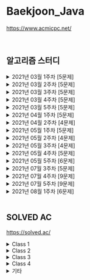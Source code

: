 # Baekjoon_Java

https://www.acmicpc.net/

<br />

## 알고리즘 스터디

<details>
<summary>2021년 03월 1주차 [5문제]</summary>

| 번호  | 티어 | 제목                                                 | 풀이                                     |
| ----- | ---- | ---------------------------------------------------- | ---------------------------------------- |
| 1783  | S4   | [병든 나이트](https://www.acmicpc.net/problem/1783)  | [Java](Java/baekjoon/Problem_1783.java)  |
| 2228  | G5   | [구간나누기](https://www.acmicpc.net/problem/2228)   | [Java](Java/baekjoon/Problem_2228.java)  |
| 2792  | S3   | [보석상자](https://www.acmicpc.net/problem/2792)     | [Java](Java/baekjoon/Problem_2792.java)  |
| 7576  | S1   | [토마토](https://www.acmicpc.net/problem/7576)       | [Java](Java/baekjoon/Problem_7576.java)  |
| 15979 | S2   | [스승님 찾기](https://www.acmicpc.net/problem/15979) | [Java](Java/baekjoon/Problem_15979.java) |

</details>

<details>
<summary>2021년 03월 2주차 [5문제]</summary>

| 번호  | 티어 | 제목                                                   | 풀이                                     |
| ----- | ---- | ------------------------------------------------------ | ---------------------------------------- |
| 1043  | G4   | [거짓말](https://www.acmicpc.net/problem/1043)         | [Java](Java/baekjoon/Problem_1043.java)  |
| 1246  | S5   | [온라인 판매](https://www.acmicpc.net/problem/1246)    | [Java](Java/baekjoon/Problem_1246.java)  |
| 2776  | S4   | [암기왕](https://www.acmicpc.net/problem/2776)         | [Java](Java/baekjoon/Problem_2776.java)  |
| 11048 | S1   | [이동하기](https://www.acmicpc.net/problem/11048)      | [Java](Java/baekjoon/Problem_11048.java) |
| 16931 | S2   | [겉넓이 구하기](https://www.acmicpc.net/problem/16931) | [Java](Java/baekjoon/Problem_16931.java) |

</details>

<details>
<summary>2021년 03월 3주차 [5문제]</summary>

| 번호  | 티어 | 제목                                                | 풀이                                     |
| ----- | ---- | --------------------------------------------------- | ---------------------------------------- |
| 1463  | S3   | [1로 만들기](https://www.acmicpc.net/problem/1463)  | [Java](Java/baekjoon/Problem_1463.java)  |
| 2156  | S1   | [포도주 시식](https://www.acmicpc.net/problem/2156) | [Java](Java/baekjoon/Problem_2156.java)  |
| 5021  | S1   | [왕위 계승](https://www.acmicpc.net/problem/5021)   | [Java](Java/baekjoon/Problem_5021.java)  |
| 6064  | S1   | [카잉 달력 ](https://www.acmicpc.net/problem/6064)  | [Java](Java/baekjoon/Problem_6064.java)  |
| 14391 | G3   | [종이 조각](https://www.acmicpc.net/problem/14391)  | [Java](Java/baekjoon/Problem_14391.java) |

</details>

<details>
<summary>2021년 03월 4주차 [5문제]</summary>

| 번호 | 티어 | 제목                                                     | 풀이                                    |
| ---- | ---- | -------------------------------------------------------- | --------------------------------------- |
| 1058 | S2   | [친구](https://www.acmicpc.net/problem/1058)             | [Java](Java/baekjoon/Problem_1058.java) |
| 1747 | G5   | [소수&팰린드롬](https://www.acmicpc.net/problem/1747)    | [Java](Java/baekjoon/Problem_1747.java) |
| 1753 | G5   | [최단경로](https://www.acmicpc.net/problem/1753)         | [Java](Java/baekjoon/Problem_1753.java) |
| 4781 | G5   | [사탕가게](https://www.acmicpc.net/problem/4781)         | [Java](Java/baekjoon/Problem_4781.java) |
| 7453 | G2   | [합이 0인 네 정수](https://www.acmicpc.net/problem/7453) | [Java](Java/baekjoon/Problem_7453.java) |

</details>

<details>
<summary>2021년 03월 5주차 [5문제]</summary>

| 번호  | 티어 | 제목                                                 | 풀이                                     |
| ----- | ---- | ---------------------------------------------------- | ---------------------------------------- |
| 2011  | S1   | [암호코드](https://www.acmicpc.net/problem/2011)     | [Java](Java/baekjoon/Problem_2011.java)  |
| 2591  | G5   | [숫자카드](https://www.acmicpc.net/problem/2591)     | [Java](Java/baekjoon/Problem_2591.java)  |
| 9663  | G5   | [N-Queen](https://www.acmicpc.net/problem/9663)      | [Java](Java/baekjoon/Problem_9663.java)  |
| 14503 | G5   | [로봇 청소기](https://www.acmicpc.net/problem/14503) | [Java](Java/baekjoon/Problem_14503.java) |
| 16472 | G3   | [고냥이](https://www.acmicpc.net/problem/16472)      | [Java](Java/baekjoon/Problem_16472.java) |

</details>

<details>
<summary>2021년 04월 1주차 [5문제]</summary>

| 번호  | 티어 | 제목                                                       | 풀이                                     |
| ----- | ---- | ---------------------------------------------------------- | ---------------------------------------- |
| 1922  | G4   | [네트워크 연결](https://www.acmicpc.net/problem/1922)      | [Java](Java/baekjoon/Problem_1922.java)  |
| 1991  | S1   | [트리 순회](https://www.acmicpc.net/problem/1991)          | [Java](Java/baekjoon/Problem_1991.java)  |
| 4195  | G2   | [친구 네트워크](https://www.acmicpc.net/problem/4195)      | [Java](Java/baekjoon/Problem_4195.java)  |
| 9177  | G5   | [단어 섞기](https://www.acmicpc.net/problem/9177)          | [Java](Java/baekjoon/Problem_9177.java)  |
| 10424 | S1   | [알고리즘 기말고사](https://www.acmicpc.net/problem/10424) | [Java](Java/baekjoon/Problem_10424.java) |

</details>

<details>
<summary>2021년 04월 2주차 [4문제]</summary>

| 번호  | 티어 | 제목                                                       | 풀이                                     |
| ----- | ---- | ---------------------------------------------------------- | ---------------------------------------- |
| 1041  | S1   | [주사위](https://www.acmicpc.net/problem/1041)             | [Java](Java/baekjoon/Problem_1041.java)  |
| 14171 | S1   | [Cities and States](https://www.acmicpc.net/problem/14171) | [Java](Java/baekjoon/Problem_14171.java) |
| 16234 | G5   | [나무 재테크](https://www.acmicpc.net/problem/16235)       | [Java](Java/baekjoon/Problem_16234.java) |
| 17836 | G5   | [공주님을 구해라!](https://www.acmicpc.net/problem/17836)  | [Java](Java/baekjoon/Problem_17836.java) |

</details>

<details>
<summary>2021년 05월 1주차 [5문제]</summary>

| 번호  | 티어 | 제목                                                                                       | 풀이                                     |
| ----- | ---- | ------------------------------------------------------------------------------------------ | ---------------------------------------- |
| 1005  | G3   | [ACM Craft](https://www.acmicpc.net/problem/1005)                                          | [Java](Java/baekjoon/Problem_1005.java)  |
| 1757  | G5   | [달려달려](https://www.acmicpc.net/problem/1757)                                           | [Java](Java/baekjoon/Problem_1757.java)  |
| 11000 | G5   | [강의실 배정](https://www.acmicpc.net/problem/11000)                                       | [Java](Java/baekjoon/Problem_11000.java) |
| 11952 | G1   | [좀비](https://www.acmicpc.net/problem/11952)                                              | [Java](Java/baekjoon/Problem_11952.java) |
| 19582 | G4   | [200년간 폐관수련했더니 PS 최강자가 된 건에 대하여](https://www.acmicpc.net/problem/19582) | [Java](Java/baekjoon/Problem_19582.java) |

</details>

<details>
<summary>2021년 05월 2주차 [4문제]</summary>

| 번호  | 티어 | 제목                                                        | 풀이                                     |
| ----- | ---- | ----------------------------------------------------------- | ---------------------------------------- |
| 1916  | G5   | [최소비용 구하기](https://www.acmicpc.net/problem/1916)     | [Java](Java/baekjoon/Problem_1916.java)  |
| 2618  | P5   | [경찰차 (미해결)](https://www.acmicpc.net/problem/2618)     |
| 10282 | G4   | [해킹](https://www.acmicpc.net/problem/10282)               | [Java](Java/baekjoon/Problem_10282.java) |
| 18235 | G3   | [지금 만나러 갑니다](https://www.acmicpc.net/problem/18235) | [Java](Java/baekjoon/Problem_18235.java) |

</details>

<details>
<summary>2021년 05월 3주차 [4문제]</summary>

| 번호  | 티어 | 제목                                                      | 풀이                                     |
| ----- | ---- | --------------------------------------------------------- | ---------------------------------------- |
| 1647  | G4   | [도시 분할 계획](https://www.acmicpc.net/problem/1647)    | [Java](Java/baekjoon/Problem_1647.java)  |
| 11403 | S1   | [경로찾기](https://www.acmicpc.net/problem/11403)         | [Java](Java/baekjoon/Problem_11403.java) |
| 11725 | S2   | [트리의 부모 찾기](https://www.acmicpc.net/problem/11725) | [Java](Java/baekjoon/Problem_11725.java) |
| 15663 | S2   | [N과 M (9)](https://www.acmicpc.net/problem/15663)        | [Java](Java/baekjoon/Problem_15663.java) |

</details>

<details>
<summary>2021년 05월 4주차 [5문제]</summary>

| 번호  | 티어 | 제목                                                             | 풀이                                     |
| ----- | ---- | ---------------------------------------------------------------- | ---------------------------------------- |
| 1389  | S1   | [케빈 베이컨의 6단계 법칙](https://www.acmicpc.net/problem/1389) | [Java](Java/baekjoon/Problem_1389.java)  |
| 1504  | G4   | [특정한 최단 경로](https://www.acmicpc.net/problem/1504)         | [Java](Java/baekjoon/Problem_1504.java)  |
| 2467  | G5   | [용액](https://www.acmicpc.net/problem/2467)                     | [Java](Java/baekjoon/Problem_2467.java)  |
| 9097  | S1   | [Quad Trees](https://www.acmicpc.net/problem/9097)               | [Java](Java/baekjoon/Problem_9097.java)  |
| 17404 | G4   | [RGB거리 2](https://www.acmicpc.net/problem/17404)               | [Java](Java/baekjoon/Problem_17404.java) |

</details>

<details>
<summary>2021년 05월 5주차 [6문제]</summary>

| 번호  | 티어 | 제목                                                                  | 풀이                                     |
| ----- | ---- | --------------------------------------------------------------------- | ---------------------------------------- |
| 1865  | G4   | [웜홀](https://www.acmicpc.net/problem/1865)                          | [Java](Java/baekjoon/Problem_1865.java)  |
| 2098  | G1   | [외판원 순회](https://www.acmicpc.net/problem/2098)                   | [Java](Java/baekjoon/Problem_2098.java)  |
| 9466  | G4   | [텀 프로젝트](https://www.acmicpc.net/problem/9466)                   | [Java](Java/baekjoon/Problem_9466.java)  |
| 12738 | G2   | [가장 긴 증가하는 부분 수열 3](https://www.acmicpc.net/problem/12738) | [Java](Java/baekjoon/Problem_12738.java) |
| 12850 | G1   | [본대 산책 2](https://www.acmicpc.net/problem/12850)                  | [Java](Java/baekjoon/Problem_12850.java) |
| 17143 | G2   | [낚시왕](https://www.acmicpc.net/problem/17143)                       | [Java](Java/baekjoon/Problem_17143.java) |

</details>

<details>
<summary>2021년 07월 3주차 [5문제]</summary>

| 번호  | 티어 | 제목                                                 | 풀이                                     |
| ----- | ---- | ---------------------------------------------------- | ---------------------------------------- |
| 1300  | G3   | [K번째 수](https://www.acmicpc.net/problem/1300)     | [Java](Java/baekjoon/Problem_1300.java)  |
| 2437  | G3   | [저울](https://www.acmicpc.net/problem/2437)         | [Java](Java/baekjoon/Problem_2437.java)  |
| 12907 | G5   | [동물원](https://www.acmicpc.net/problem/12907)      | [Java](Java/baekjoon/Problem_12907.java) |
| 14267 | G5   | [회사 문화 1](https://www.acmicpc.net/problem/14267) | [Java](Java/baekjoon/Problem_14267.java) |
| 17616 | G3   | [등수 찾기](https://www.acmicpc.net/problem/17616)   | [Java](Java/baekjoon/Problem_17616.java) |

</details>

<details>
<summary>2021년 07월 4주차 [9문제]</summary>

| 번호  | 티어 | 제목                                                   | 풀이                                     |
| ----- | ---- | ------------------------------------------------------ | ---------------------------------------- |
| 1484  | G4   | [다이어트](https://www.acmicpc.net/problem/1484)       | [Java](Java/baekjoon/Problem_1484.java)  |
| 1685  | G3   | [숫자놀이](https://www.acmicpc.net/problem/1685)       | [Java](Java/baekjoon/Problem_1685.java)  |
| 5052  | G4   | [전화번호 목록](https://www.acmicpc.net/problem/5052)  | [Java](Java/baekjoon/Problem_5052.java)  |
| 5529  | P5   | [저택 (미해결)](https://www.acmicpc.net/problem/5529)  |                                          |
| 9997  | G2   | [폰트](https://www.acmicpc.net/problem/9997)           | [Java](Java/baekjoon/Problem_9997.java)  |
| 10564 | G2   | [팔굽혀펴기](https://www.acmicpc.net/problem/10564)    | [Java](Java/baekjoon/Problem_10564.java) |
| 12744 | G3   | [팬케이스 쌓기](https://www.acmicpc.net/problem/12744) | [Java](Java/baekjoon/Problem_12744.java) |
| 12904 | G5   | [A와 B](https://www.acmicpc.net/problem/12904)         | [Java](Java/baekjoon/Problem_12904.java) |
| 19542 | G4   | [전단지 돌리기](https://www.acmicpc.net/problem/19542) | [Java](Java/baekjoon/Problem_19542.java) |

</details>

<details>
<summary>2021년 07월 5주차 [9문제]</summary>

| 번호  | 티어 | 제목                                                    | 풀이                                     |
| ----- | ---- | ------------------------------------------------------- | ---------------------------------------- |
| 1082  | G4   | [방 번호](https://www.acmicpc.net/problem/1082)         | [Java](Java/baekjoon/Problem_1082.java)  |
| 1103  | G2   | [게임](https://www.acmicpc.net/problem/1103)            | [Java](Java/baekjoon/Problem_1103.java)  |
| 2150  | P5   | [SCC](https://www.acmicpc.net/problem/2150)             | [Java](Java/baekjoon/Problem_2150.java)  |
| 2038  | G2   | [골롱 수열](https://www.acmicpc.net/problem/2038)       | [Java](Java/baekjoon/Problem_2038.java)  |
| 2550  | G4   | [전구](https://www.acmicpc.net/problem/2550)            | [Java](Java/baekjoon/Problem_2550.java)  |
| 11049 | G3   | [행렬 곱셈 순서](https://www.acmicpc.net/problem/11049) | [Java](Java/baekjoon/Problem_11049.java) |
| 14725 | G2   | [개미굴](https://www.acmicpc.net/problem/14725)         | [Java](Java/baekjoon/Problem_14725.java) |
| 15961 | G4   | [회전 초밥](https://www.acmicpc.net/problem/15961)      | [Java](Java/baekjoon/Problem_15961.java) |
| 16118 | G1   | [달빛 여우](https://www.acmicpc.net/problem/16118)      | [Java](Java/baekjoon/Problem_16118.java) |

</details>

<details>
<summary>2021년 08월 1주차 [6문제]</summary>

| 번호  | 티어 | 제목                                                    | 풀이                                     |
| ----- | ---- | ------------------------------------------------------- | ---------------------------------------- |
| 1766  | G2   | [문제집](https://www.acmicpc.net/problem/1766)          | [Java](Java/baekjoon/Problem_1766.java)  |
| 2357  | G1   | [최솟값과 최댓값](https://www.acmicpc.net/problem/2357) | [Java](Java/baekjoon/Problem_2357.java)  |
| 2933  | G2   | [미네랄 (미해결)](https://www.acmicpc.net/problem/2933) |                                          |
| 4196  | P4   | [도미노 (미해결)](https://www.acmicpc.net/problem/4196) |                                          |
| 11758 | G5   | [CCW](https://www.acmicpc.net/problem/11758)            | [Java](Java/baekjoon/Problem_11758.java) |
| 18234 | G4   | [당근 훔쳐 먹기](https://www.acmicpc.net/problem/18234) | [Java](Java/baekjoon/Problem_18234.java) |

</details>

<br />

## SOLVED AC

https://solved.ac/

<details>
<summary>Class 1</summary>

| 번호 | 티어 | 제목                                           | 풀이                                                                         |
| ---- | ---- | ---------------------------------------------- | ---------------------------------------------------------------------------- |
| 2475 | B5   | [검증수](https://www.acmicpc.net/problem/2475) | [Java](Java/baekjoon/Problem_2475.java) [C++](Cpp/baekjoon/Problem_2475.cpp) |
| 2562 | B2   | [최댓값](https://www.acmicpc.net/problem/2562) | [Java](Java/baekjoon/Problem_2562.java)                                      |
| 2753 | B4   | [윤년](https://www.acmicpc.net/problem/2753)   | [Java](Java/baekjoon/Problem_2753.java)                                      |
| 3052 | B2   | [나머지](https://www.acmicpc.net/problem/3052) | [Java](Java/baekjoon/Problem_3052.java)                                      |

</details>

<details>
<summary>Class 2</summary>

| 번호  | 티어 | 제목                                                            | 풀이                                     |
| ----- | ---- | --------------------------------------------------------------- | ---------------------------------------- |
| 1018  | S5   | [체스판 다시 칠하기](https://www.acmicpc.net/problem/1018)      | [Java](Java/baekjoon/Problem_1018.java)  |
| 1085  | B3   | [직사각형에서 탈출](https://www.acmicpc.net/problem/1085)       | [Java](Java/baekjoon/Problem_1085.java)  |
| 1181  | S5   | [단어 정렬](https://www.acmicpc.net/problem/1181)               | [Java](Java/baekjoon/Problem_1181.java)  |
| 1259  | B1   | [팰린드롬수](https://www.acmicpc.net/problem/1259)              | [Java](Java/baekjoon/Problem_1259.java)  |
| 1436  | S5   | [영화감독 숌](https://www.acmicpc.net/problem/1436)             | [Java](Java/baekjoon/Problem_1436.java)  |
| 1654  | S3   | [랜선 자르기](https://www.acmicpc.net/problem/1654)             | [Java](Java/baekjoon/Problem_1654.java)  |
| 1874  | S3   | [스택 수열](https://www.acmicpc.net/problem/1874)               | [Java](Java/baekjoon/Problem_1874.java)  |
| 1929  | S2   | [소수 구하기](https://www.acmicpc.net/problem/1929)             | [Java](Java/baekjoon/Problem_1929.java)  |
| 1966  | S3   | [프린터 큐](https://www.acmicpc.net/problem/1966)               | [Java](Java/baekjoon/Problem_1966.java)  |
| 1978  | S4   | [소수 찾기](https://www.acmicpc.net/problem/1978)               | [Java](Java/baekjoon/Problem_1978.java)  |
| 2108  | S4   | [통계학](https://www.acmicpc.net/problem/2108)                  | [Java](Java/baekjoon/Problem_2108.java)  |
| 2164  | S4   | [카드2](https://www.acmicpc.net/problem/2164)                   | [Java](Java/baekjoon/Problem_2164.java)  |
| 2231  | B2   | [분해합](https://www.acmicpc.net/problem/2231)                  | [Java](Java/baekjoon/Problem_2231.java)  |
| 2609  | S5   | [최대공약수와 최소공배수](https://www.acmicpc.net/problem/2609) | [Java](Java/baekjoon/Problem_2609.java)  |
| 2751  | S5   | [수 정렬하기 2](https://www.acmicpc.net/problem/2751)           | [Java](Java/baekjoon/Problem_2751.java)  |
| 2775  | B2   | [부녀회장이 될테야](https://www.acmicpc.net/problem/2775)       | [Java](Java/baekjoon/Problem_2775.java)  |
| 2798  | B2   | [블랙잭](https://www.acmicpc.net/problem/2798)                  | [Java](Java/baekjoon/Problem_2798.java)  |
| 2805  | S3   | [나무자르기](https://www.acmicpc.net/problem/2805)              | [Java](Java/baekjoon/Problem_2805.java)  |
| 4153  | B3   | [직각삼각형](https://www.acmicpc.net/problem/4153)              | [Java](Java/baekjoon/Problem_4153.java)  |
| 4949  | S4   | [균형잡힌 세상](https://www.acmicpc.net/problem/4949)           | [Java](Java/baekjoon/Problem_4949.java)  |
| 7568  | S5   | [덩치](https://www.acmicpc.net/problem/7568)                    | [Java](Java/baekjoon/Problem_7568.java)  |
| 10250 | B3   | [ACM 호텔](https://www.acmicpc.net/problem/10250)               | [Java](Java/baekjoon/Problem_10250.java) |
| 10773 | S4   | [제로](https://www.acmicpc.net/problem/10773)                   | [Java](Java/baekjoon/Problem_10773.java) |
| 10814 | S5   | [나이순 정렬](https://www.acmicpc.net/problem/10814)            | [Java](Java/baekjoon/Problem_10814.java) |
| 10816 | S4   | [숫자 카드 2](https://www.acmicpc.net/problem/10816)            | [Java](Java/baekjoon/Problem_10816.java) |
| 10845 | S4   | [큐](https://www.acmicpc.net/problem/10845)                     | [Java](Java/baekjoon/Problem_10845.java) |
| 10866 | S4   | [덱](https://www.acmicpc.net/problem/10866)                     | [Java](Java/baekjoon/Problem_10866.java) |
| 10989 | S5   | [수 정렬하기 3](https://www.acmicpc.net/problem/10989)          | [Java](Java/baekjoon/Problem_10989.java) |
| 11050 | B1   | [이항 계수1](https://www.acmicpc.net/problem/11050)             | [Java](Java/baekjoon/Problem_11050.java) |
| 11650 | S5   | [좌표 정렬하기](https://www.acmicpc.net/problem/11650)          | [Java](Java/baekjoon/Problem_11650.java) |
| 11651 | S5   | [좌표 정렬하기 2](https://www.acmicpc.net/problem/11651)        | [Java](Java/baekjoon/Problem_11651.java) |
| 11866 | S4   | [요세푸스 문제 0](https://www.acmicpc.net/problem/11866)        | [Java](Java/baekjoon/Problem_11866.java) |
| 15829 | B2   | [Hashing](https://www.acmicpc.net/problem/15829)                | [Java](Java/baekjoon/Problem_15829.java) |
| 18111 | S3   | [마인크래프트](https://www.acmicpc.net/problem/18111)           | [Java](Java/baekjoon/Problem_18111.java) |

</details>

<details>
<summary>Class 3</summary>

| 번호  | 티어 | 제목                                                                | 풀이                                     |
| ----- | ---- | ------------------------------------------------------------------- | ---------------------------------------- |
| 1003  | S3   | [파보나치 수열](https://www.acmicpc.net/problem/1003)               | [Java](Java/baekjoon/Problem_1003.java)  |
| 1012  | S2   | [파보나치 수열](https://www.acmicpc.net/problem/1012)               | [Java](Java/baekjoon/Problem_1012.java)  |
| 1074  | S1   | [Z](https://www.acmicpc.net/problem/1074)                           | [Java](Java/baekjoon/Problem_1074.java)  |
| 1107  | G5   | [리모컨](https://www.acmicpc.net/problem/1107)                      | [Java](Java/baekjoon/Problem_1107.java)  |
| 1260  | S2   | [DFS와 BFS](https://www.acmicpc.net/problem/1260)                   | [Java](Java/baekjoon/Problem_1260.java)  |
| 1541  | S2   | [잃어버린 괄호](https://www.acmicpc.net/problem/1541)               | [Java](Java/baekjoon/Problem_1541.java)  |
| 1620  | S4   | [나는야 포켓몬 마스터 이다솜](https://www.acmicpc.net/problem/1620) | [Java](Java/baekjoon/Problem_1620.java)  |
| 1676  | S4   | [팩토리얼 0의 개수](https://www.acmicpc.net/problem/1676)           | [Java](Java/baekjoon/Problem_1676.java)  |
| 1697  | S1   | [숨바꼭질](https://www.acmicpc.net/problem/1697)                    | [Java](Java/baekjoon/Problem_1697.java)  |
| 1764  | S4   | [듣보잡](https://www.acmicpc.net/problem/1764)                      | [Java](Java/baekjoon/Problem_1764.java)  |
| 1780  | S2   | [종이의 개수](https://www.acmicpc.net/problem/1780)                 | [Java](Java/baekjoon/Problem_1780.java)  |
| 1927  | S1   | [최소 힙](https://www.acmicpc.net/problem/1927)                     | [Java](Java/baekjoon/Problem_1927.java)  |
| 1931  | S2   | [회의실 배정](https://www.acmicpc.net/problem/1931)                 | [Java](Java/baekjoon/Problem_1931.java)  |
| 1992  | S1   | [쿼드 트리](https://www.acmicpc.net/problem/1992)                   | [Java](Java/baekjoon/Problem_1992.java)  |
| 2178  | S1   | [미로 탐색](https://www.acmicpc.net/problem/2178)                   | [Java](Java/baekjoon/Problem_2178.java)  |
| 2263  | S1   | [미로 탐색](https://www.acmicpc.net/problem/2263)                   | [Java](Java/baekjoon/Problem_2263.java)  |
| 2606  | S3   | [바이러스](https://www.acmicpc.net/problem/2606)                    | [Java](Java/baekjoon/Problem_2606.java)  |
| 2630  | S3   | [색종이 만들기](https://www.acmicpc.net/problem/2630)               | [Java](Java/baekjoon/Problem_2630.java)  |
| 2667  | S1   | [단지번호붙이기](https://www.acmicpc.net/problem/2667)              | [Java](Java/baekjoon/Problem_2667.java)  |
| 5430  | G5   | [AC](https://www.acmicpc.net/problem/5430)                          | [Java](Java/baekjoon/Problem_5430.java)  |
| 5525  | S2   | [IOIOI](https://www.acmicpc.net/problem/5525)                       | [Java](Java/baekjoon/Problem_5525.java)  |
| 7569  | S1   | [토마토](https://www.acmicpc.net/problem/7569)                      | [Java](Java/baekjoon/Problem_7569.java)  |
| 7662  | G5   | [이중 우선순위 큐](https://www.acmicpc.net/problem/7662)            | [Java](Java/baekjoon/Problem_7662.java)  |
| 9019  | G5   | [DSLR](https://www.acmicpc.net/problem/9019)                        | [Java](Java/baekjoon/Problem_9019.java)  |
| 9375  | S3   | [패션왕 신해빈](https://www.acmicpc.net/problem/9375)               | [Java](Java/baekjoon/Problem_9375.java)  |
| 10026 | G5   | [적록색약](https://www.acmicpc.net/problem/10026)                   | [Java](Java/baekjoon/Problem_10026.java) |
| 11047 | S2   | [동전 0](https://www.acmicpc.net/problem/11047)                     | [Java](Java/baekjoon/Problem_11047.java) |
| 11279 | S2   | [최대 힙](https://www.acmicpc.net/problem/11279)                    | [Java](Java/baekjoon/Problem_11279.java) |
| 11286 | S1   | [절대값 힙](https://www.acmicpc.net/problem/11286)                  | [Java](Java/baekjoon/Problem_11286.java) |
| 11659 | S3   | [구간 합 구하기 4](https://www.acmicpc.net/problem/11659)           | [Java](Java/baekjoon/Problem_11659.java) |
| 11723 | S5   | [집합](https://www.acmicpc.net/problem/11723)                       | [Java](Java/baekjoon/Problem_11723.java) |
| 11724 | S2   | [연결 요소의 개수](https://www.acmicpc.net/problem/11724)           | [Java](Java/baekjoon/Problem_11724.java) |
| 11726 | S3   | [2xn 타일링](https://www.acmicpc.net/problem/11726)                 | [Java](Java/baekjoon/Problem_11726.java) |
| 14500 | G5   | [테트로미노](https://www.acmicpc.net/problem/14500)                 | [Java](Java/baekjoon/Problem_14500.java) |
| 16236 | G4   | [아기 상어](https://www.acmicpc.net/problem/16236)                  | [Java](Java/baekjoon/Problem_16236.java) |
| 16928 | S1   | [뱀과 사다리 게임](https://www.acmicpc.net/problem/16928)           | [Java](Java/baekjoon/Problem_16928.java) |
| 17219 | S4   | [비밀번호 찾기](https://www.acmicpc.net/problem/17219)              | [Java](Java/baekjoon/Problem_17219.java) |
| 17626 | S5   | [Four Squares](https://www.acmicpc.net/problem/17626)               | [Java](Java/baekjoon/Problem_17626.java) |
| 18870 | S2   | [좌표 압축](https://www.acmicpc.net/problem/18870)                  | [Java](Java/baekjoon/Problem_18870.java) |

</details>

<details>
<summary>Class 4</summary>

| 번호  | 티어 | 제목                                                       | 풀이                                     |
| ----- | ---- | ---------------------------------------------------------- | ---------------------------------------- |
| 1167  | G3   | [트리의 지름](https://www.acmicpc.net/problem/1167)        | [Java](Java/baekjoon/Problem_1167.java)  |
| 1238  | G3   | [파티](https://www.acmicpc.net/problem/1238)               | [Java](Java/baekjoon/Problem_1238.java)  |
| 1629  | S1   | [곱셈](https://www.acmicpc.net/problem/1629)               | [Java](Java/baekjoon/Problem_1629.java)  |
| 1918  | G4   | [후위 표기식](https://www.acmicpc.net/problem/1918)        | [Java](Java/baekjoon/Problem_1918.java)  |
| 1932  | S1   | [정수 삼각형](https://www.acmicpc.net/problem/1932)        | [Java](Java/baekjoon/Problem_1932.java)  |
| 1967  | G4   | [트리의 지름](https://www.acmicpc.net/problem/1967)        | [Java](Java/baekjoon/Problem_1967.java)  |
| 2096  | G4   | [내려가기](https://www.acmicpc.net/problem/2096)           | [Java](Java/baekjoon/Problem_2096.java)  |
| 2206  | G4   | [벽 부수고 이동하기](https://www.acmicpc.net/problem/2206) | [Java](Java/baekjoon/Problem_2206.java)  |
| 2407  | S2   | [조합](https://www.acmicpc.net/problem/2407)               | [Java](Java/baekjoon/Problem_2407.java)  |
| 2638  | G4   | [치즈](https://www.acmicpc.net/problem/2638)               | [Java](Java/baekjoon/Problem_2638.java)  |
| 9251  | G5   | [LCS](https://www.acmicpc.net/problem/9251)                | [Java](Java/baekjoon/Problem_9251.java)  |
| 9465  | S2   | [스티커](https://www.acmicpc.net/problem/9465)             | [Java](Java/baekjoon/Problem_9465.java)  |
| 9935  | G4   | [문자열 폭발](https://www.acmicpc.net/problem/9935)        | [Java](Java/baekjoon/Problem_9935.java)  |
| 11404 | G4   | [플로이드](https://www.acmicpc.net/problem/11404)          | [Java](Java/baekjoon/Problem_11404.java) |
| 11444 | G3   | [피보나치 수 6](https://www.acmicpc.net/problem/11444)     | [Java](Java/baekjoon/Problem_11444.java) |
| 11660 | S1   | [구간 합 구하기 5](https://www.acmicpc.net/problem/11660)  | [Java](Java/baekjoon/Problem_11660.java) |
| 11779 | G3   | [최소비용 구하기 2](https://www.acmicpc.net/problem/11779) | [Java](Java/baekjoon/Problem_11779.java) |
| 12865 | G5   | [평범한 배낭](https://www.acmicpc.net/problem/12865)       | [Java](Java/baekjoon/Problem_12865.java) |
| 13549 | G5   | [숨바꼭질 3](https://www.acmicpc.net/problem/13549)        | [Java](Java/baekjoon/Problem_13549.java) |
| 14938 | G4   | [서강그라운드](https://www.acmicpc.net/problem/14938)      | [Java](Java/baekjoon/Problem_14938.java) |
| 15650 | S3   | [N과 M (2)](https://www.acmicpc.net/problem/15650)         | [Java](Java/baekjoon/Problem_15650.java) |
| 15652 | S3   | [N과 M (4)](https://www.acmicpc.net/problem/15652)         | [Java](Java/baekjoon/Problem_15652.java) |
| 15654 | S3   | [N과 M (5)](https://www.acmicpc.net/problem/15654)         | [Java](Java/baekjoon/Problem_15654.java) |
| 15657 | S3   | [N과 M (8)](https://www.acmicpc.net/problem/15657)         | [Java](Java/baekjoon/Problem_15657.java) |
| 15666 | S2   | [N과 M (12)](https://www.acmicpc.net/problem/15666)        | [Java](Java/baekjoon/Problem_15666.java) |

</details>

<details>
<summary>기타</summary>

| 번호  | 티어 | 제목                                                                 | 풀이                                     |
| ----- | ---- | -------------------------------------------------------------------- | ---------------------------------------- |
| 11053 | S2   | [가장 긴 증가하는 부분 수열](https://www.acmicpc.net/problem/11053)  | [Java](Java/baekjoon/Problem_11053.java) |
| 11055 | S2   | [가장 큰 증가 부분 수열](https://www.acmicpc.net/problem/11055)      | [Java](Java/baekjoon/Problem_11055.java) |
| 11722 | S2   | [가장 긴 감소하는 부분 수열](https://www.acmicpc.net/problem/11722)  | [Java](Java/baekjoon/Problem_11722.java) |
| 11054 | G3   | [가장 긴 바이토닉 부분 수열](https://www.acmicpc.net/problem/11054)  | [Java](Java/baekjoon/Problem_11054.java) |
| 12015 | G2   | [가장 긴 증가하는 부분 수열2](https://www.acmicpc.net/problem/12015) | [Java](Java/baekjoon/Problem_12015.java) |
| 14002 | G4   | [가장 긴 증가하는 부분 수열4](https://www.acmicpc.net/problem/14002) | [Java](Java/baekjoon/Problem_14002.java) |
| 14003 | P5   | [가장 긴 증가하는 부분 수열5](https://www.acmicpc.net/problem/14003) | [Java](Java/baekjoon/Problem_14003.java) |
| 2568  | P5   | [전깃줄 - 2](https://www.acmicpc.net/problem/2568)                   | [Java](Java/baekjoon/Problem_2568.java)  |
| 10830 | G4   | [행렬 제곱](https://www.acmicpc.net/problem/10830)                   | [Java](Java/baekjoon/Problem_10830.java) |
| 2747  | B3   | [피보나치 수](https://www.acmicpc.net/problem/2747)                  | [Java](Java/baekjoon/Problem_2747.java)  |
| 2748  | B1   | [피보나치 수 2](https://www.acmicpc.net/problem/2748)                | [Java](Java/baekjoon/Problem_2748.java)  |
| 2749  | G3   | [피보나치 수 3](https://www.acmicpc.net/problem/2749)                | [Java](Java/baekjoon/Problem_2749.java)  |
| 10826 | S4   | [피보나치 수 4](https://www.acmicpc.net/problem/10826)               | [Java](Java/baekjoon/Problem_10826.java) |
| 10870 | B2   | [피보나치 수 5](https://www.acmicpc.net/problem/10870)               | [Java](Java/baekjoon/Problem_10870.java) |
| 12851 | G5   | [숨바꼭질 2](https://www.acmicpc.net/problem/12851)                  | [Java](Java/baekjoon/Problem_12851.java) |
| 13913 | G4   | [숨바꼭질 4](https://www.acmicpc.net/problem/13913)                  | [Java](Java/baekjoon/Problem_13913.java) |

</details>
